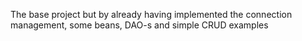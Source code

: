 The base project but by already having implemented the connection management, some beans, DAO-s and simple CRUD examples
